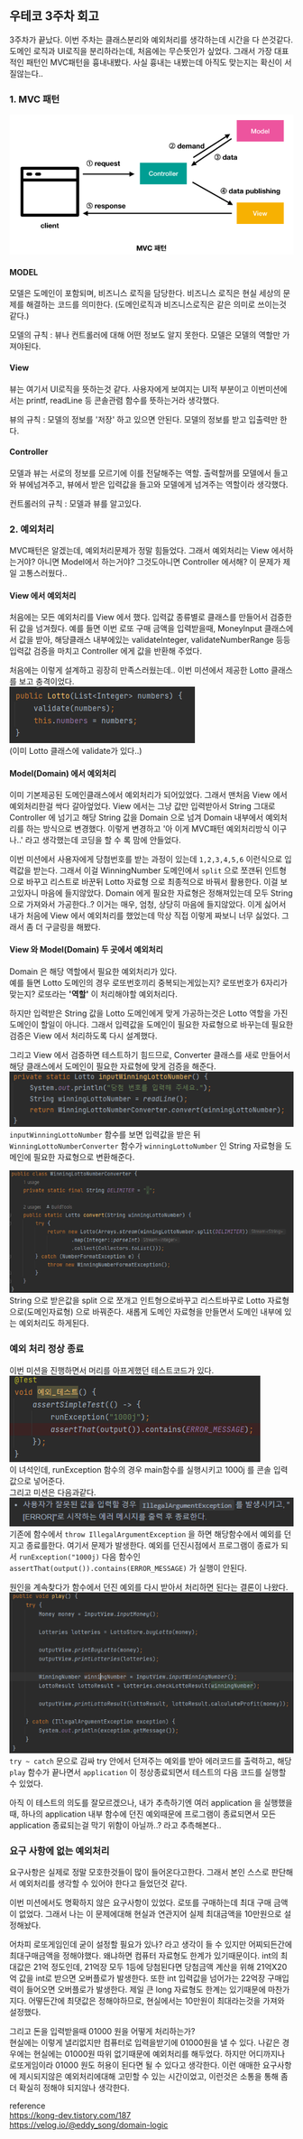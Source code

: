 ## 우테코 3주차 회고

3주차가 끝났다. 이번 주차는 클래스분리와 예외처리를 생각하는데 시간을 다 쓴것같다. 
도메인 로직과 UI로직을 분리하라는데, 처음에는 무슨뜻인가 싶었다. 그래서 가장 대표적인 패턴인 MVC패턴을 흉내내봤다.
사실 흉내는 내봤는데 아직도 맞는지는 확신이 서질않는다..

### 1. MVC 패턴
<img src="res/MVC.PNG">

#### MODEL
모델은 도메인이 포함되며, 비즈니스 로직을 담당한다. 비즈니스 로직은 현실 세상의 문제를 해결하는 코드를 의미한다.
(도메인로직과 비즈니스로직은 같은 의미로 쓰이는것같다.)

모델의 규칙 : 뷰나 컨트롤러에 대해 어떤 정보도 알지 못한다. 모델은 모델의 역할만 가져야된다.

#### View
뷰는 여기서 UI로직을 뜻하는것 같다. 
사용자에게 보여지는 UI적 부분이고 이번미션에서는 printf, readLine 등 콘솔관렴 함수를 뜻하는거라 생각했다.

뷰의 규칙 : 모델의 정보를 '저장' 하고 있으면 안된다. 모델의 정보를 받고 입출력만 한다.

#### Controller
모델과 뷰는 서로의 정보를 모르기에 이를 전달해주는 역할. 
출력할꺼를 모델에서 들고와 뷰에넘겨주고, 뷰에서 받은 입력값을 들고와 모델에게 넘겨주는 역할이라 생각했다.

컨트롤러의 규칙 : 모델과 뷰를 알고있다.

### 2. 예외처리
MVC패턴은 알겠는데, 예외처리문제가 정말 힘들었다. 그래서 예외처리는 View 에서하는거야?
아니면 Model에서 하는거야? 그것도아니면 Controller 에서해? 이 문제가 제일 고통스러웠다..

#### View 에서 예외처리
처음에는 모든 예외처리를 View 에서 했다. 입력값 종류별로 클래스를 만들어서 검증한뒤 값을 넘겨줬다.
예를 들면 이번 로또 구매 금액을 입력받을때, MoneyInput 클래스에서 값을 받아,
해당클래스 내부에있는 validateInteger, validateNumberRange 등등 입력값 검증을 마치고
Controller 에게 값을 반환해 주었다. 

처음에는 이렇게 설계하고 굉장히 만족스러웠는데.. 이번 미션에서 제공한 Lotto 클래스를 보고 충격이었다.  
<img src="res/lotto.PNG">   
(이미 Lotto 클래스에 validate가 있다..)

#### Model(Domain) 에서 예외처리
이미 기본제공된 도메인클래스에서 예외처리가 되어있었다. 그래서 맨처음 View 에서 예외처리한걸 싹다 갈아엎었다.
View 에서는 그냥 값만 입력받아서 String 그대로 Controller 에 넘기고 
해당 String 값을 Domain 으로 넘겨 Domain 내부에서 예외처리를 하는 방식으로 변경했다.
이렇게 변경하고 '아 이게 MVC패턴 예외처리방식 이구나..' 라고 생각했는데 코딩을 할 수 록 맘에 안들었다.

이번 미션에서 사용자에게 당첨번호를 받는 과정이 있는데 `1,2,3,4,5,6` 이런식으로 입력값을 받는다.
그래서 이걸 WinningNumber 도메인에서 `split` 으로 쪼갠뒤 인트형으로 바꾸고 리스트로 바꾼뒤 Lotto 자료형
으로 최종적으로 바꿔서 활용한다. 이걸 보고있자니 마음에 들지않았다. 
Domain 에게 필요한 자료형은 정해져있는데 모두 String 으로 가져와서 가공한다..? 
이거는 매우, 엄청, 상당히 마음에 들지않았다. 이게 싫어서 내가 처음에 View 에서 예외처리를 했었는데 막상
직접 이렇게 짜보니 너무 싫었다. 그래서 좀 더 구글링을 해봤다.

#### View 와 Model(Domain) 두 곳에서 예외처리
Domain 은 해당 역할에서 필요한 예외처리가 있다.   
예를 들면 Lotto 도메인의 경우 로또번호끼리 중복되는게있는지? 로또번호가 6자리가맞는지?
로또라는 **'역할'** 이 처리해야할 예외처리다. 

하지만 입력받은 String 값을 Lotto 도메인에게 맞게 가공하는것은 Lotto 역할을 가진 도메인이 할일이 아니다.
그래서 입력값을 도메인이 필요한 자료형으로 바꾸는데 필요한 검증은 View 에서 처리하도록 다시 설계했다.

그리고 View 에서 검증하면 테스트하기 힘드므로, Converter 클래스를 새로 만들어서 해당 클래스에서
도메인이 필요한 자료형에 맞게 검증을 해준다.
<img src="res/예외1.PNG">
`inputWinningLottoNumber` 함수를 보면 입력값을 받은 뒤 `WinningLottoNumberConverter` 함수가
`winningLottoNumber` 인 String 자료형을 도메인에 필요한 자료형으로 변환해준다.

<img src="res/예외2.PNG">
String 으로 받은값을 split 으로 쪼개고 인트형으로바꾸고 리스트바꾸로 Lotto 자료형으로(도메인자료형)
으로 바꿔준다. 새롭게 도메인 자료형을 만들면서 도메인 내부에 있는 예외처리도 하게된다.


### 예외 처리 정상 종료
이번 미션을 진행하면서 머리를 아프게했던 테스트코드가 있다.  
<img src="res/테스트.PNG">   
이 녀석인데, runException 함수의 경우 main함수를 실행시키고 1000j 를 콘솔 입력값으로 넣어준다.  
그리고 미션은 다음과같다.
<img src="res/조건.PNG">   
기존에 함수에서 `throw IllegalArgumentException` 을 하면 해당함수에서 예외를 던지고 종료를한다.
여기서 문제가 발생한다. 예외를 던진시점에서 프로그램이 종료가 되서 `runException("1000j)` 
다음 함수인 `assertThat(output()).contains(ERROR_MESSAGE)` 가 실행이 안된다.

원인을 계속찾다가 함수에서 던진 예외를 다시 받아서 처리하면 된다는 결론이 나왔다.  
<img src="res/해결.PNG">  
`try ~ catch` 문으로 감싸 try 안에서 던져주는 예외를 받아 에러코드를 출력하고, 해당 `play` 함수가
끝나면서 `application` 이 정상종료되면서 테스트의 다음 코드를 실행할 수 있었다.

아직 이 테스트의 의도를 잘모르겠으나, 내가 추측하기엔 여러 application 을 실행했을때, 하나의 application
내부 함수에 던진 예외때문에 프로그램이 종료되면서 모든 application 종료되는걸 막기 위함이 아닐까..?
라고 추측해본다..


### 요구 사항에 없는 예외처리
요구사항은 실제로 정말 모호한것들이 많이 들어온다고한다. 그래서 본인 스스로 판단해서 예외처리를 생각할 수
있어야 한다고 들었던것 같다.

이번 미션에서도 명확하지 않은 요구사항이 있었다. 로또를 구매하는데 최대 구매 금액이 없었다.
그래서 나는 이 문제에대해 현실과 연관지어 실제 최대금액을 10만원으로 설정해놨다.   

어차피 로또게임인데 굳이 설정할 필요가 있나? 라고 생각이 들 수 있지만 어찌되든간에 최대구매금액을 정해야했다.
왜냐하면 컴퓨터 자료형도 한계가 있기때문이다. int의 최대값은 21억 정도인데, 21억장 모두 1등에 당첨된다면
당첨금액 계산을 위해 21억X20억 값을 int로 받으면 오버플로가 발생한다. 또한 int 입력값을 넘어가는 22억장
구매입력이 들어오면 오버플로가 발생한다. 제일 큰 long 자료형도 한계는 있기때문에 마찬가지다. 어떻든간에
최댓값은 정해야하므로, 현실에서는 10만원이 최대라는것을 가져와 설정했다.

그리고 돈을 입력받을때 01000 원을 어떻게 처리하는가?   
현실에는 이렇게 낼리없지만 컴퓨터로 입력을받기에 01000원을 낼 수 있다. 
나같은 경우에는 현실에는 01000원 따위 없기때문에 예외처리를 해두었다. 
하지만 어디까지나 로또게임이라 01000 원도 허용이 된다면 될 수 있다고 생각한다. 
이런 애매한 요구사항에 제시되지않은 예외처리에대해 고민할 수 있는 시간이었고, 이런것은 소통을 통해
좀 더 확실히 정해야 되지않나 생각한다.

reference  
https://kong-dev.tistory.com/187   
https://velog.io/@eddy_song/domain-logic